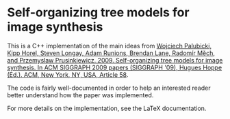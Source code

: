 # Self-organizing tree models for image synthesis

This is a C++ implementation of the main ideas from [Wojciech Palubicki, Kipp
Horel, Steven Longay, Adam Runions, Brendan Lane, Radomír Měch, and Przemyslaw
Prusinkiewicz. 2009. Self-organizing tree models for image synthesis. In ACM
SIGGRAPH 2009 papers (SIGGRAPH '09), Hugues Hoppe (Ed.). ACM, New York, NY,
USA, Article 58](https://doi.org/10.1145/1576246.1531364).

The code is fairly well-documented in order to help an interested reader better
understand how the paper was implemented.

For more details on the implementation, see the LaTeX documentation.
